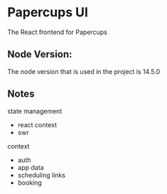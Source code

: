 # Papercups UI

The React frontend for Papercups

## Node Version:

The node version that is used in the project is 14.5.0

## Notes

state management

- react context
- swr

context

- auth
- app data  
- scheduling links
- booking


